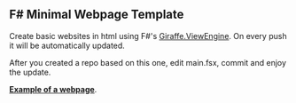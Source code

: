## F# Minimal Webpage Template

Create basic websites in html using F#'s [Giraffe.ViewEngine](https://github.com/giraffe-fsharp/Giraffe.ViewEngine). On every push it will be automatically updated.

After you created a repo based on this one, edit main.fsx, commit and enjoy the update.

[**Example of a webpage**](https://whiteblackgoose.github.io/FsMinimalWebpageTemplate/).
